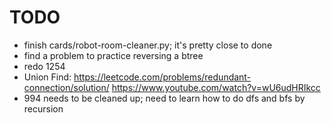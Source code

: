 # TODO

* finish cards/robot-room-cleaner.py; it's pretty close to done
* find a problem to practice reversing a btree
* redo 1254
* Union Find: https://leetcode.com/problems/redundant-connection/solution/
  https://www.youtube.com/watch?v=wU6udHRIkcc
* 994 needs to be cleaned up; need to learn how to do dfs and bfs by recursion
